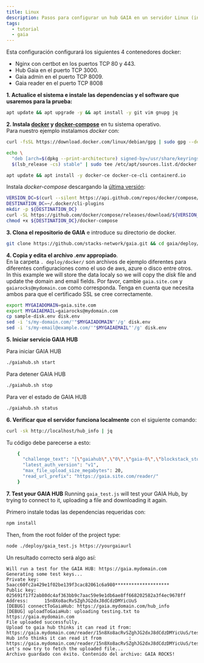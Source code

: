 ```yaml
---
title: Linux
description: Pasos para configurar un hub GAIA en un servidor Linux (instalación nueva). Este ejemplo está usando Debian, pero debería funcionar en cualquier distribución de Linux. Utiliza docker compose por detras.
tags:
  - tutorial
  - gaia
---
```


Esta configuración configurará los siguientes 4 contenedores docker:

- Nginx con certbot en los puertos TCP 80 y 443.
- Hub Gaia en el puerto TCP 3000.
- Gaia admin en el puerto TCP 8009.
- Gaia reader en el puerto TCP 8008

**1. Actualice el sistema e instale las dependencias y el software que usaremos para la prueba:**

```bash
apt update && apt upgrade -y && apt install -y git vim gnupg jq
```

**2. Instala [docker](https://docs.docker.com/engine/install/debian/) y [docker-compose](https://docs.docker.com/compose/cli-command/#install-on-linux)** en tu sistema operativo.  
Para nuestro ejemplo instalamos _docker_ con:

```bash
curl -fsSL https://download.docker.com/linux/debian/gpg | sudo gpg --dearmor -o /usr/share/keyrings/docker-archive-keyring.gpg

echo \
  "deb [arch=$(dpkg --print-architecture) signed-by=/usr/share/keyrings/docker-archive-keyring.gpg] https://download.docker.com/linux/debian \
  $(lsb_release -cs) stable" | sudo tee /etc/apt/sources.list.d/docker.list > /dev/null

apt update && apt install -y docker-ce docker-ce-cli containerd.io
```

Instala _docker-compose_ descargando la [última versión](https://github.com/docker/compose/releases):

```bash
VERSION_DC=$(curl --silent https://api.github.com/repos/docker/compose/releases/latest | jq .name -r)
DESTINATION_DC=~/.docker/cli-plugins
mkdir -p ${DESTINATION_DC}
curl -SL https://github.com/docker/compose/releases/download/${VERSION_DC}/docker-compose-linux-x86_64 -o ${DESTINATION_DC}/docker-compose
chmod +x ${DESTINATION_DC}/docker-compose
```

**3. Clona el repositorio de GAIA** e introduce su directorio de docker.

```bash
git clone https://github.com/stacks-network/gaia.git && cd gaia/deploy/docker
```

**4. Copia y edita el archivo .env appropiado**.  
En la carpeta `. deploy/docker/` son archivos de ejemplo diferentes para diferentes configuraciones como el uso de aws, azure o disco entre otros. In this example we will store the data localy so we will copy the _disk_ file and update the domain and email fields. Por favor, cambie `gaia.site.com` y `gaiarocks@mydomain.com` como corresponda. Tenga en cuenta que necesita ambos para que el certificado SSL se cree correctamente.

```bash
export MYGAIADOMAIN=gaia.site.com
export MYGAIAEMAIL=gaiarocks@mydomain.com
cp sample-disk.env disk.env
sed -i 's/my-domain.com/'"$MYGAIADOMAIN"'/g' disk.env
sed -i 's/my-email@example.com/'"$MYGAIAEMAIL"'/g' disk.env

```

**5. Iniciar servicio GAIA HUB**

Para iniciar GAIA HUB

```bash
./gaiahub.sh start
```

Para detener GAIA HUB

```bash
./gaiahub.sh stop
```

Para ver el estado de GAIA HUB

```bash
./gaiahub.sh status
```

**6. Verificar que el servidor funciona localmente** con el siguiente comando:

```bash
curl -sk http://localhost/hub_info | jq
```

Tu código debe parecerse a esto:

```bash
    {
      "challenge_text": "[\"gaiahub\",\"0\",\"gaia-0\",\"blockstack_storage_please_sign\"]",
      "latest_auth_version": "v1",
      "max_file_upload_size_megabytes": 20,
      "read_url_prefix": "https://gaia.site.com/reader/"
    }
```

**7. Test your GAIA HUB** Running `gaia_test.js` will test your GAIA Hub, by trying to connect to it, uploading a file and downloading it again.

Primero instale todas las dependencias requeridas con:

```bash
npm install
```

Then, from the root folder of the project type:

```bash
node ./deploy/gaia_test.js https://yourgaiaurl
```

Un resultado correcto será algo así:

```
Will run a test for the GAIA HUB: https://gaia.mydomain.com
Generating some test keys...
Private key:  5aacc60fc2a429e1f02be139f3cac82061c6a980********************
Public key:   025691f17f2ab80dc4af363bb9c7aac59e9e1db6ae8ff668202582a3f4ec9678ff
Address:      15n8Xo8acRvSZghJG2dxJ8dCdzDMYicUuS
[DEBUG] connectToGaiaHub: https://gaia.mydomain.com/hub_info
[DEBUG] uploadToGaiaHub: uploading testing.txt to https://gaia.mydomain.com
File uploaded successfully.
Upload to gaia hub thinks it can read it from: https://gaia.mydomain.com/reader/15n8Xo8acRvSZghJG2dxJ8dCdzDMYicUuS/testing.txt
Hub info thinks it can read it from          : https://gaia.mydomain.com/reader/15n8Xo8acRvSZghJG2dxJ8dCdzDMYicUuS/testing.txt
Let's now try to fetch the uploaded file...
Archivo guardado con éxito. Contenido del archivo: GAIA ROCKS!
```
